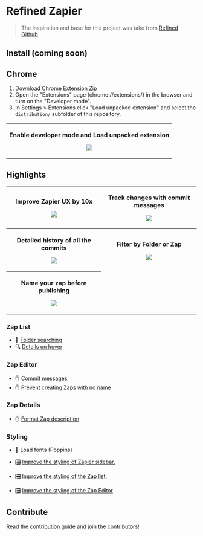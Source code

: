 # Refined Zapier

> The inspiration and base for this project was take from [Refined Github](https://github.com/sindresorhus/refined-github).

## Install (coming soon)

## Chrome

1. [Download Chrome Extension Zip](https://github.com/zlwaterfield/refined-zapier/releases/download/0.0.1/refined-zapier-0.0.1.zip)
2. Open the "Extensions" page (chrome://extensions/) in the browser and turn on the "Developer mode".
3. In Settings > Extensions click "Load unpacked extension" and select the `distribution/` subfolder of this repository.
<table>
	<tr>
		<th width="100%">
			<p><a title="Enable developer mode"></a> Enable developer mode and Load unpacked extension
			<p><img src="https://user-images.githubusercontent.com/24255434/116800473-0724d400-aac7-11eb-99c9-01f0dc2ac882.png">
</table>

## Highlights
<table>
	<tr>
		<th width="50%">
			<p><a title="Improve Zapier UX by 10x"></a> Improve Zapier UX by 10x 
			<p><img src="https://user-images.githubusercontent.com/24255434/116800477-08560100-aac7-11eb-8153-71f11c0212b4.png">
		<th width="50%">
			<p><a title="Track changes with commit messages"></a> Track changes with commit messages
			<p><img src="https://user-images.githubusercontent.com/24255434/116800476-07bd6a80-aac7-11eb-8fc7-def57e94f594.png">
	<tr>
		<th width="50%">
			<p><a title="Detailed history of all the commits"></a> Detailed history of all the commits
			<p><img src="https://user-images.githubusercontent.com/24255434/116800474-07bd6a80-aac7-11eb-84c1-573d0ef8e5ad.png">
		<th width="50%">
			<p><a title="Filter by Folder or Zap"></a> Filter by Folder or Zap
			<p><img src="https://user-images.githubusercontent.com/24255434/116800478-08560100-aac7-11eb-872c-b7364947c5c2.gif">
  <tr>
		<th width="50%">
			<p><a title="Detailed history of all the commits"></a> Name your zap before publishing
			<p><img src="https://user-images.githubusercontent.com/24255434/116800479-08560100-aac7-11eb-82bf-b7e1623a45e7.gif">
</table>



<!--
############################
  Descriptions style guide
############################

- Starts with: "(Refined Zapier) <verb in third person> ..."
- Ends with period (inside link or parens, if present, like this.)
- Keyboard shortcuts must follow:
	- "Adds a keyboard shortcut to ...: <kbd>key1</kbd> <kbd>key2</kbd>"
	- "Adds keyboard shortcuts to ...: <kbd>a</kbd> and <kbd>alt</kbd> <kbd>a</kbd>"
- Use smart apostrophes: ’ instead of '
- Keep it concise.

#####################################
  Demo screenshots/gifs style guide
#####################################

- Try cleaning up the page by disabling nearby features or hiding clutter, e.g. everything below this tab bar has been hidden: https://user-images.githubusercontent.com/1402241/55089736-d94f5300-50e8-11e9-9095-329ac74c1e9f.png
- If possible, zoom at 200% before taking a screenshot (native retina screens are fine at 100%)
- If changes are subtle, add a before/after comparison using the arrows from https://user-images.githubusercontent.com/1402241/34438653-f66535a4-ecda-11e7-9406-2e1258050cfa.png
- Include some visual context if the feature targets small UI elements, e.g.: https://user-images.githubusercontent.com/1402241/108955170-52d48080-7633-11eb-8979-67e0d3a53f16.png

Thanks for contributing! 🦋🙌

-->

### Zap List
- [](# "folder-searching") 🔦  [Folder searching]()
- [](# "show-zap-details-on-hover") 🔍  [Details on hover]()

### Zap Editor
- [](# "commit-messages") ✋  [Commit messages]()
- [](# "disable-submit-without-zap-name") ✋  [Prevent creating Zaps with no name]()

### Zap Details
- [](# "format-zap-description") ✋  [Format Zap description]()

### Styling
- [](# "load-styles") 🎨 Load fonts (Poppins)

- [](# "improved-sidebar-styling") 🎛 [Improve the styling of Zapier sidebar.]()
- [](# "improved-zap-list-styling") 🎛 [Improve the styling of the Zap list.]()
- [](# "improved-zap-editor-styling") 🎛 [Improve the styling of the Zap Editor]()


<!-- Refer to style guide above. Keep this message between sections. -->

## Contribute

Read the [contribution guide](contributing.md) and join the [contributors](https://github.com/zlwaterfield/refined-zapier/graphs/contributors)!
